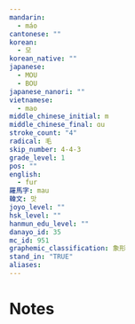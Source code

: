 ```yaml
---
mandarin:
  - máo
cantonese: ""
korean:
  - 모
korean_native: ""
japanese:
  - MOU
  - BOU
japanese_nanori: ""
vietnamese:
  - mao
middle_chinese_initial: m
middle_chinese_final: ɑu
stroke_count: "4"
radical: 毛
skip_number: 4-4-3
grade_level: 1
pos: ""
english:
  - fur
羅馬字: mau
韓文: 맛
joyo_level: ""
hsk_level: ""
hanmun_edu_level: ""
danayo_id: 35
mc_id: 951
graphemic_classification: 象形
stand_in: "TRUE"
aliases:
---
```


# Notes
